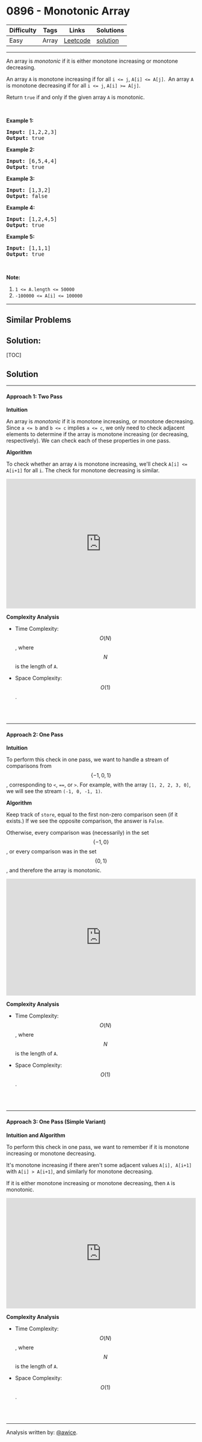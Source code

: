 # 0896 - Monotonic Array

Difficulty  | Tags | Links | Solutions
----------- | ---- | ----- | -----
Easy | Array | [Leetcode](https://leetcode.com/problems/monotonic-array) | [solution](https://leetcode.com/problems/monotonic-array/solution/)


-----------

<p>An array is <em>monotonic</em> if it is either monotone increasing or monotone decreasing.</p>

<p>An array <code>A</code> is monotone increasing if for all <code>i &lt;= j</code>, <code>A[i] &lt;= A[j]</code>.&nbsp; An array <code>A</code> is monotone decreasing if for all <code>i &lt;= j</code>, <code>A[i] &gt;= A[j]</code>.</p>

<p>Return <code>true</code> if and only if the given array <code>A</code> is monotonic.</p>

<p>&nbsp;</p>

<ol>
</ol>

<div>
<p><strong>Example 1:</strong></p>

<pre>
<strong>Input: </strong><span id="example-input-1-1">[1,2,2,3]</span>
<strong>Output: </strong><span id="example-output-1">true</span>
</pre>

<div>
<p><strong>Example 2:</strong></p>

<pre>
<strong>Input: </strong><span id="example-input-2-1">[6,5,4,4]</span>
<strong>Output: </strong><span id="example-output-2">true</span>
</pre>

<div>
<p><strong>Example 3:</strong></p>

<pre>
<strong>Input: </strong><span id="example-input-3-1">[1,3,2]</span>
<strong>Output: </strong><span id="example-output-3">false</span>
</pre>

<div>
<p><strong>Example 4:</strong></p>

<pre>
<strong>Input: </strong><span id="example-input-4-1">[1,2,4,5]</span>
<strong>Output: </strong><span id="example-output-4">true</span>
</pre>

<div>
<p><strong>Example 5:</strong></p>

<pre>
<strong>Input: </strong><span id="example-input-5-1">[1,1,1]</span>
<strong>Output: </strong><span id="example-output-5">true</span>
</pre>

<p>&nbsp;</p>

<p><strong>Note:</strong></p>

<ol>
	<li><code>1 &lt;= A.length &lt;= 50000</code></li>
	<li><code>-100000 &lt;= A[i] &lt;= 100000</code></li>
</ol>
</div>
</div>
</div>
</div>
</div>


-----------


## Similar Problems




## Solution:

[TOC]

## Solution
---
#### Approach 1: Two Pass

**Intuition**

An array is *monotonic* if it is monotone increasing, or monotone decreasing.  Since `a <= b` and `b <= c` implies `a <= c`, we only need to check adjacent elements to determine if the array is monotone increasing (or decreasing, respectively).  We can check each of these properties in one pass.

**Algorithm**

To check whether an array `A` is monotone increasing, we'll check `A[i] <= A[i+1]` for all `i`.  The check for monotone decreasing is similar.

<iframe src="https://leetcode.com/playground/45YrvCAw/shared" frameBorder="0" width="100%" height="344" name="45YrvCAw"></iframe>

**Complexity Analysis**

* Time Complexity:  $$O(N)$$, where $$N$$ is the length of `A`.

* Space Complexity:  $$O(1)$$.
<br />
<br />


---
#### Approach 2: One Pass

**Intuition**

To perform this check in one pass, we want to handle a stream of comparisons from $$\{-1, 0, 1\}$$, corresponding to `<`, `==`, or `>`.  For example, with the array `[1, 2, 2, 3, 0]`, we will see the stream `(-1, 0, -1, 1)`.

**Algorithm**

Keep track of `store`, equal to the first non-zero comparison seen (if it exists.)  If we see the opposite comparison, the answer is `False`.

Otherwise, every comparison was (necessarily) in the set $$\{-1, 0\}$$, or every comparison was in the set $$\{0, 1\}$$, and therefore the array is monotonic.

<iframe src="https://leetcode.com/playground/qcBYT2JK/shared" frameBorder="0" width="100%" height="310" name="qcBYT2JK"></iframe>

**Complexity Analysis**

* Time Complexity:  $$O(N)$$, where $$N$$ is the length of `A`.

* Space Complexity:  $$O(1)$$.
<br />
<br />


---
#### Approach 3: One Pass (Simple Variant)

**Intuition and Algorithm**

To perform this check in one pass, we want to remember if it is monotone increasing or monotone decreasing.

It's monotone increasing if there aren't some adjacent values `A[i], A[i+1]` with `A[i] > A[i+1]`, and similarly for monotone decreasing.

If it is either monotone increasing or monotone decreasing, then `A` is monotonic.

<iframe src="https://leetcode.com/playground/FnWYKTw8/shared" frameBorder="0" width="100%" height="293" name="FnWYKTw8"></iframe>

**Complexity Analysis**

* Time Complexity:  $$O(N)$$, where $$N$$ is the length of `A`.

* Space Complexity:  $$O(1)$$.
<br />
<br />


---


Analysis written by: [@awice](https://leetcode.com/awice).
